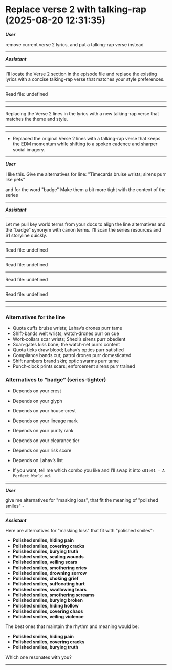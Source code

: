 <!-- Generated by SpecStory -->

# Replace verse 2 with talking-rap (2025-08-20 12:31:35)

_**User**_

remove current verse 2 lyrics, and put a talking-rap verse instead

---

_**Assistant**_



---

I'll locate the Verse 2 section in the episode file and replace the existing lyrics with a concise talking-rap verse that matches your style preferences.

---

Read file: undefined

---



---

Replacing the Verse 2 lines in the lyrics with a new talking-rap verse that matches the theme and style.

---



---

- Replaced the original Verse 2 lines with a talking-rap verse that keeps the EDM momentum while shifting to a spoken cadence and sharper social imagery.

---

_**User**_

I like this. 
Give me alternatives for line:
"Timecards bruise wrists; sirens purr like pets"

and for the word "badge"
Make them a bit more tight with the context of the series

---

_**Assistant**_



---

Let me pull key world terms from your docs to align the line alternatives and the “badge” synonym with canon terms. I'll scan the series resources and S1 storyline quickly.

---

Read file: undefined

---

Read file: undefined

---

Read file: undefined

---

Read file: undefined

---



---

### Alternatives for the line
- Quota cuffs bruise wrists; Lahav’s drones purr tame
- Shift-bands welt wrists; watch‑drones purr on cue
- Work‑collars scar wrists; Sheol’s sirens purr obedient
- Scan‑gates kiss bone; the watch‑net purrs content
- Quota ticks draw blood; Lahav’s optics purr satisfied
- Compliance bands cut; patrol drones purr domesticated
- Shift numbers brand skin; optic swarms purr tame
- Punch‑clock prints scars; enforcement sirens purr trained

### Alternatives to “badge” (series‑tighter)
- Depends on your crest
- Depends on your glyph
- Depends on your house‑crest
- Depends on your lineage mark
- Depends on your purity rank
- Depends on your clearance tier
- Depends on your risk score
- Depends on Lahav’s list

- If you want, tell me which combo you like and I’ll swap it into `s01e01 - A Perfect World.md`.

---

_**User**_

give me alternatives for "masking loss", that fit the meaning of "polished smiles" - 

---

_**Assistant**_

Here are alternatives for "masking loss" that fit with "polished smiles":

- **Polished smiles, hiding pain**
- **Polished smiles, covering cracks**
- **Polished smiles, burying truth**
- **Polished smiles, sealing wounds**
- **Polished smiles, veiling scars**
- **Polished smiles, smothering cries**
- **Polished smiles, drowning sorrow**
- **Polished smiles, choking grief**
- **Polished smiles, suffocating hurt**
- **Polished smiles, swallowing tears**
- **Polished smiles, smothering screams**
- **Polished smiles, burying broken**
- **Polished smiles, hiding hollow**
- **Polished smiles, covering chaos**
- **Polished smiles, veiling violence**

The best ones that maintain the rhythm and meaning would be:
- **Polished smiles, hiding pain**
- **Polished smiles, covering cracks** 
- **Polished smiles, burying truth**

Which one resonates with you?

---

